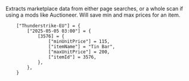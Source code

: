 Extracts marketplace data from either page searches, or a whole scan if using a mods like Auctioneer. Will save min and max prices for an item. 


```
	["Thunderstrike-EU"] = {
		["2025-05-05 03:00"] = {
			[3576] = {
				["minUnitPrice"] = 115,
				["itemName"] = "Tin Bar",
				["maxUnitPrice"] = 200,
				["itemId"] = 3576,
			},
		},
	}
```